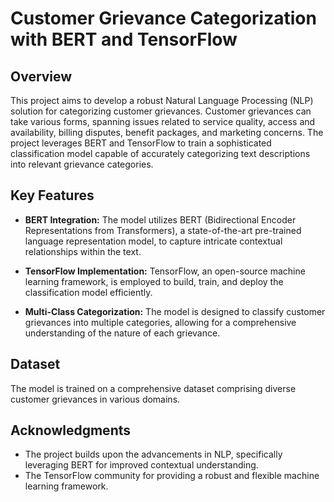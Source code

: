 # Customer Grievance Categorization with BERT and TensorFlow

## Overview

This project aims to develop a robust Natural Language Processing (NLP) solution for categorizing customer grievances. Customer grievances can take various forms, spanning issues related to service quality, access and availability, billing disputes, benefit packages, and marketing concerns. The project leverages BERT and TensorFlow to train a sophisticated classification model capable of accurately categorizing text descriptions into relevant grievance categories.

## Key Features

- **BERT Integration:** The model utilizes BERT (Bidirectional Encoder Representations from Transformers), a state-of-the-art pre-trained language representation model, to capture intricate contextual relationships within the text.

- **TensorFlow Implementation:** TensorFlow, an open-source machine learning framework, is employed to build, train, and deploy the classification model efficiently.

- **Multi-Class Categorization:** The model is designed to classify customer grievances into multiple categories, allowing for a comprehensive understanding of the nature of each grievance.

## Dataset

The model is trained on a comprehensive dataset comprising diverse customer grievances in various domains.

## Acknowledgments

- The project builds upon the advancements in NLP, specifically leveraging BERT for improved contextual understanding.
- The TensorFlow community for providing a robust and flexible machine learning framework.

